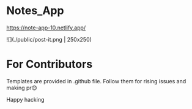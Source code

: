# Notes_App

https://note-app-10.netlify.app/

![](./public/post-it.png | 250x250)

# For Contributors 

Templates are provided in .github file. Follow them for rising issues and making pr😊


Happy hacking
